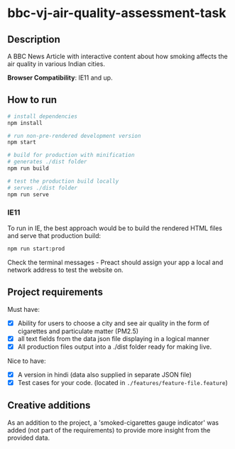 # bbc-vj-air-quality-assessment-task
## Description
A BBC News Article with interactive content about how smoking affects the air quality in various Indian cities.

**Browser Compatibility**: IE11 and up.

## How to run
``` bash
# install dependencies
npm install

# run non-pre-rendered development version
npm start

# build for production with minification
# generates ./dist folder
npm run build

# test the production build locally
# serves ./dist folder
npm run serve
```

### IE11
To run in IE, the best approach would be to build the rendered HTML files and serve that production build: 
``` bash
npm run start:prod
```
Check the terminal messages - Preact should assign your app a local and network address to test the website on.

## Project requirements
Must have:
- [x] Ability for users to choose a city and see air quality in the form of cigarettes and particulate matter (PM2.5)
- [x] all text fields from the data json file displaying in a logical manner
- [x] All production files output into a ./dist folder ready for making live.

Nice to have:
- [x] A version in hindi (data also supplied in separate JSON file)
- [x] Test cases for your code. (located in ``./features/feature-file.feature``)

## Creative additions
As an addition to the project, a 'smoked-cigarettes gauge indicator' was added (not part of the requirements) to provide more insight from the provided data.



